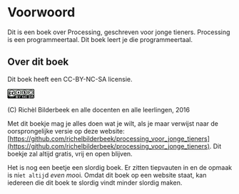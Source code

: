 # Voorwoord

Dit is een boek over Processing, geschreven voor jonge tieners. 
Processing is een programmeertaal. 
Dit boek leert je die programmeertaal.

## Over dit boek

Dit boek heeft een CC-BY-NC-SA licensie.

![De licensie van dit boek](CC-BY-NC-SA.png)

(C) Richèl Bilderbeek en alle docenten en alle leerlingen, 2016

Met dit boekje mag je alles doen wat je wilt, als je maar verwijst naar
de oorsprongelijke versie op deze website:
[https://github.com/richelbilderbeek/processing_voor_jonge_tieners](https://github.com/richelbilderbeek/processing_voor_jonge_tieners).
Dit boekje zal altijd gratis, vrij en open blijven.

Het is nog een beetje een slordig boek.
Er zitten tiepvauten in en de opmaak is ni`et altij`d *even mo*oi.
Omdat dit boek op een website staat, kan iedereen die dit boek te slordig vindt minder slordig maken.
